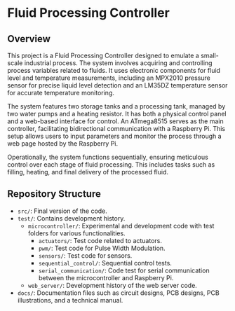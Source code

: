 # Fluid Processing Controller 

## Overview 
This project is a Fluid Processing Controller designed to emulate a small-scale industrial process. The system involves acquiring and controlling process variables related to fluids. It uses electronic components for fluid level and temperature measurements, including an MPX2010 pressure sensor for precise liquid level detection and an LM35DZ temperature sensor for accurate temperature monitoring.

The system features two storage tanks and a processing tank, managed by two water pumps and a heating resistor. It has both a physical control panel and a web-based interface for control. An ATmega8515 serves as the main controller, facilitating bidirectional communication with a Raspberry Pi. This setup allows users to input parameters and monitor the process through a web page hosted by the Raspberry Pi. 

Operationally, the system functions sequentially, ensuring meticulous control over each stage of fluid processing. This includes tasks such as filling, heating, and final delivery of the processed fluid. 

## Repository Structure
- `src/`: Final version of the code.
- `test/`: Contains development history.
  - `microcontroller/`: Experimental and development code with test folders for various functionalities.
    - `actuators/`: Test code related to actuators.
    - `pwm/`: Test code for Pulse Width Modulation.
    - `sensors/`: Test code for sensors.
    - `sequential_control/`: Sequential control tests.
    - `serial_communication/`: Code test for serial communication between the microcontroller and Raspberry Pi.
  - `web_server/`: Development history of the web server code.
- `docs/`: Documentation files such as circuit designs, PCB designs, PCB illustrations, and a technical manual.


